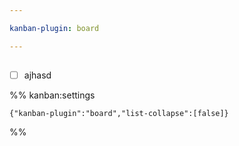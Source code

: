 ```yaml
---

kanban-plugin: board

---
```


## 

- [ ] ajhasd




%% kanban:settings
```
{"kanban-plugin":"board","list-collapse":[false]}
```
%%